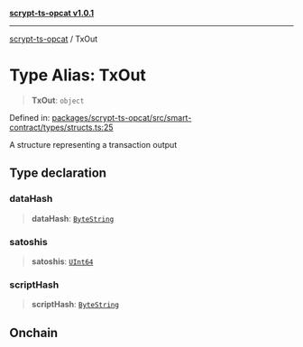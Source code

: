 [**scrypt-ts-opcat v1.0.1**](../README.md)

***

[scrypt-ts-opcat](../README.md) / TxOut

# Type Alias: TxOut

> **TxOut**: `object`

Defined in: [packages/scrypt-ts-opcat/src/smart-contract/types/structs.ts:25](https://github.com/OPCAT-Labs/ts-tools/blob/2cea47af983eceafde930347ac310f78dee140a3/packages/scrypt-ts-opcat/src/smart-contract/types/structs.ts#L25)

A structure representing a transaction output

## Type declaration

### dataHash

> **dataHash**: [`ByteString`](ByteString.md)

### satoshis

> **satoshis**: [`UInt64`](UInt64.md)

### scriptHash

> **scriptHash**: [`ByteString`](ByteString.md)

## Onchain
